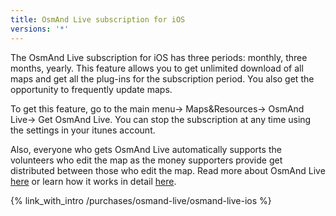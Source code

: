 ```yaml
---
title: OsmAnd Live subscription for iOS
versions: '*'
---
```


The OsmAnd Live subscription for iOS has three periods: monthly, three months, yearly. This feature allows you to get unlimited download of all maps and get all the plug-ins for the subscription period. You also get the opportunity to frequently update maps.

To get this feature, go to the main menu-> Maps&Resources-> OsmAnd Live-> Get OsmAnd Live. You can stop the subscription at any time using the settings in your itunes account.

Also, everyone who gets OsmAnd Live automatically supports the volunteers who edit the map as the money supporters provide get distributed between those who edit the map. Read more about OsmAnd Live [here](https://www.osmand.net/osm_live) or learn how it works in detail [here](http://osmand.net/blog?id=osm-live).

{% link_with_intro /purchases/osmand-live/osmand-live-ios %}